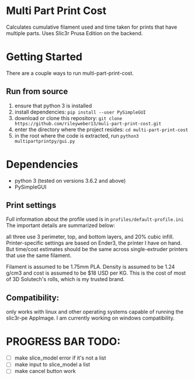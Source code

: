 # Multi Part Print Cost
Calculates cumulative filament used and time taken for prints that have
multiple parts. Uses Slic3r Prusa Edition on the backend.

# Getting Started
There are a couple ways to run multi-part-print-cost.
## Run from source
 1. ensure that python 3 is installed
 1. install dependencies: `pip install --user PySimpleGUI`
 1. download or clone this repository: `git clone
    https://github.com/rileyweber13/muli-part-print-cost.git`
 1. enter the directory where the project resides: 
    `cd multi-part-print-cost`
 1. in the root where the code is extracted, run `python3
    multipartprintpy/gui.py`

# Dependencies
 * python 3 (tested on versions 3.6.2 and above)
 * PySimpleGUI

## Print settings
Full information about the profile used is in `profiles/default-profile.ini`
The important details are summarized below:

all three use 3 perimeter, top, and bottom layers, and 20% cubic infill.
Printer-specific settings are based on Ender3, the printer I have on hand. But
time/cost estimates should be the same across single-extruder printers that use
the same filament.

Filament is assumed to be 1.75mm PLA. Density is assumed to be 1.24 g/cm3 and
cost is assumed to be $18 USD per KG. This is the cost of most of 3D Solutech's
rolls, which is my trusted brand.

## Compatibility:
only works with linux and other operating systems capable of running the
slic3r-pe AppImage. I am currently working on windows compatibility.

# PROGRESS BAR TODO:
 - [ ] make slice_model error if it's not a list
 - [ ] make input to slice_model a list
 - [ ] make cancel button work
